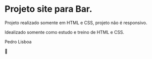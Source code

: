 # Projeto site para Bar.

Projeto realizado somente em HTML e CSS, projeto não é responsivo.

Idealizado somente como estudo e treino de HTML e CSS.





Pedro Lisboa

:pig:





